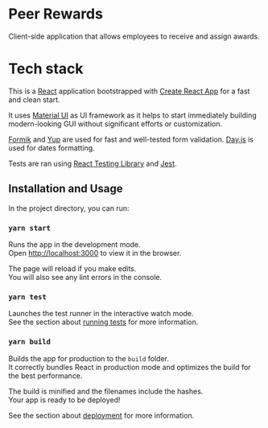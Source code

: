 # Peer Rewards

Client-side application that allows employees to receive and assign awards.

# Tech stack

This is a [React](https://reactjs.org/) application bootstrapped with [Create React App](https://github.com/facebook/create-react-app) for a fast and clean start.

It uses [Material UI](https://material-ui.com/) as UI framework as it helps to start immediately building modern-looking GUI without significant efforts or customization.

[Formik](https://formik.org/) and [Yup](https://github.com/jquense/yup) are used for fast and well-tested form validation. [Day.js](https://day.js.org/) is used for dates formatting.

Tests are ran using [React Testing Library](https://testing-library.com/docs/react-testing-library/intro/) and [Jest](https://jestjs.io/).

## Installation and Usage

In the project directory, you can run:

### `yarn start`

Runs the app in the development mode.\
Open [http://localhost:3000](http://localhost:3000) to view it in the browser.

The page will reload if you make edits.\
You will also see any lint errors in the console.

### `yarn test`

Launches the test runner in the interactive watch mode.\
See the section about [running tests](https://facebook.github.io/create-react-app/docs/running-tests) for more information.

### `yarn build`

Builds the app for production to the `build` folder.\
It correctly bundles React in production mode and optimizes the build for the best performance.

The build is minified and the filenames include the hashes.\
Your app is ready to be deployed!

See the section about [deployment](https://facebook.github.io/create-react-app/docs/deployment) for more information.
